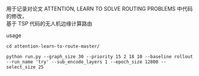 用于记录对论文  ATTENTION, LEARN TO SOLVE ROUTING PROBLEMS 中代码的修改，  
基于 TSP 代码的无人机边缘计算路由

usage
```
cd attention-learn-to-route-master/
```
```
python run.py --graph_size 30 --priority 15 2 18 10 --baseline rollout --run_name 'try' --sub_encode_layers 1 --epoch_size 12800 --select_size 25
```
